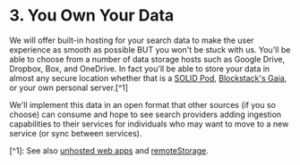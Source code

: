 # 3. You Own Your Data

We will offer built-in hosting for your search data to make the user experience as smooth as possible BUT you won't be stuck with us. You'll be able to choose from a number of data storage hosts such as Google Drive, Dropbox, Box, and OneDrive. In fact you'll be able to store your data in almost any secure location whether that is a [SOLID Pod](https://solid.inrupt.com/), [Blockstack's Gaia](https://github.com/blockstack/gaia), or your own personal server.\[^1\]

We'll implement this data in an open format that other sources \(if you so choose\) can consume and hope to see search providers adding ingestion capabilities to their services for individuals who may want to move to a new service \(or sync between services\).

\[^1\]: See also [unhosted web apps](https://unhosted.org/) and [remoteStorage](https://remotestorage.io/). 



